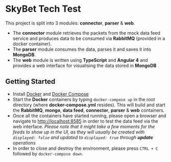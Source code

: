 # SkyBet Tech Test

This project is split into 3 modules: **connector**, **parser** & **web**.

* The **connector** module retrieves the packets from the mock data feed service and produces data to be consumed via **RabbitMQ** (provided in a docker container).
* The **parser** module consumes the data, parses it and saves it into **MongoDB**.
* The **web** module is written using **TypeScript** and **Angular 4** and provides a web interface for visualising the data stored in **MongoDB**

## Getting Started

* Install [Docker](https://docs.docker.com/engine/installation/) and [Docker Compose](https://docs.docker.com/compose/install/)
* Start the **Docker** containers by typing `docker-compose up` in the root directory (where **docker-compose.yml** resides). This will build and start the **RabbitMQ**, **mongo**, **data feed**, **connector**, **parser** & **web** containers.
* Once all the containers have started running, please open a browser and navigate to <http://localhost:8585> in order to test the data feed via the web interface.
*Please note that it might take a few moments for the feeds to show up in the UI, as they will usually be created with `displayed: false` and updated to `displayed: true` through **update** operations*
* In order to close and destroy the environment, please press `CTRL + C` followed by `docker-compose down`.

